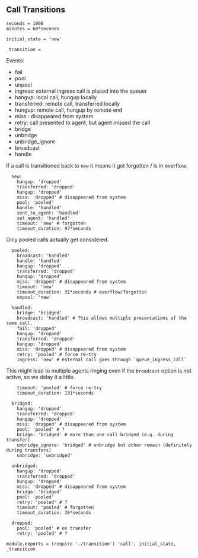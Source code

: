 Call Transitions
----------------

    seconds = 1000
    minutes = 60*seconds

    initial_state = 'new'

    _transition =

Events:
- fail
- pool
- unpool
- ingress: external ingress call is placed into the queuer
- hangup: local call, hungup locally
- transferred: remote call, transferred locally
- hungup: remote call, hungup by remote end
- miss : disappeared from system
- retry: call presented to agent, but agent missed the call
- bridge
- unbridge
- unbridge_ignore
- broadcast
- handle

If a call is transitioned back to `new` it means it got forgotten / is in overflow.

      new:
        hangup: 'dropped'
        transferred: 'dropped'
        hungup: 'dropped'
        miss: 'dropped' # disappeared from system
        pool: 'pooled'
        handle: 'handled'
        sent_to_agent: 'handled'
        set_agent: 'handled'
        timeout: 'new' # forgotten
        timeout_duration: 97*seconds

Only pooled calls actually get considered.

      pooled:
        broadcast: 'handled'
        handle: 'handled'
        hangup: 'dropped'
        transferred: 'dropped'
        hungup: 'dropped'
        miss: 'dropped' # disappeared from system
        timeout: 'new'
        timeout_duration: 31*seconds # overflow/forgotten
        unpool: 'new'

      handled:
        bridge: 'bridged'
        broadcast: 'handled' # This allows multiple presentations of the same call.
        fail: 'dropped'
        hangup: 'dropped'
        transferred: 'dropped'
        hungup: 'dropped'
        miss: 'dropped' # disappeared from system
        retry: 'pooled' # force re-try
        ingress: 'new' # external call goes through `queue_ingress_call`

This might lead to multiple agents ringing even if the `broadcast` option is not active, so we delay it a little.

        timeout: 'pooled' # force re-try
        timeout_duration: 131*seconds

      bridged:
        hangup: 'dropped'
        transferred: 'dropped'
        hungup: 'dropped'
        miss: 'dropped' # disappeared from system
        pool: 'pooled' # ?
        bridge: 'bridged' # more than one call bridged (e.g. during transfer)
        unbridge_ignore: 'bridged' # unbridge but other remain (definitely during transfers)
        unbridge: 'unbridged'

      unbridged:
        hangup: 'dropped'
        transferred: 'dropped'
        hungup: 'dropped'
        miss: 'dropped' # disappeared from system
        bridge: 'bridged'
        pool: 'pooled'
        retry: 'pooled' # ?
        timeout: 'pooled' # forgotten
        timeout_duration: 36*seconds

      dropped:
        pool: 'pooled' # on transfer
        retry: 'pooled' # ?

    module.exports = (require './transition') 'call', initial_state, _transition
